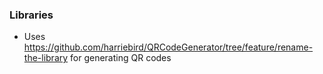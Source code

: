 ### Libraries

- Uses https://github.com/harriebird/QRCodeGenerator/tree/feature/rename-the-library for generating QR codes
